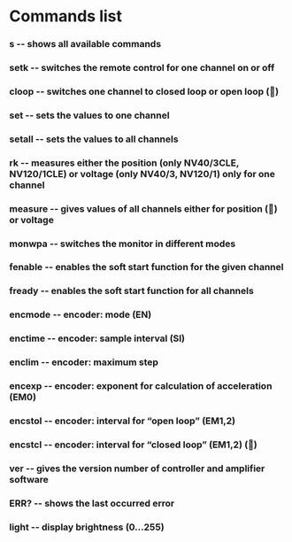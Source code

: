 # Commands list
### s -- shows all available commands
### setk -- switches the remote control for one channel on or off
### cloop -- switches one channel to closed loop or open loop ()
### set -- sets the values to one channel
### setall -- sets the values to all channels
### rk -- measures either the position (only NV40/3CLE, NV120/1CLE) or voltage (only NV40/3, NV120/1) only for one channel
### measure -- gives values of all channels either for position () or voltage
### monwpa -- switches the monitor in different modes
### fenable -- enables the soft start function for the given channel
### fready -- enables the soft start function for all channels
### encmode -- encoder: mode (EN)
### enctime -- encoder: sample interval (SI)
### enclim -- encoder: maximum step
### encexp -- encoder: exponent for calculation of acceleration (EM0)
### encstol -- encoder: interval for “open loop” (EM1,2)
### encstcl -- encoder: interval for “closed loop” (EM1,2) ()
### ver -- gives the version number of controller and amplifier software
### ERR? -- shows the last occurred error
### light -- display brightness (0...255)
